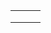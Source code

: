 |      |      |      |
| :--: | ---- | ---- |
|      |      |      |
|      |      |      |
|      |      |      |

